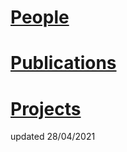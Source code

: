 # [People](people.md)

# [Publications](publications.md)

# [Projects](projects.md)

updated 28/04/2021

